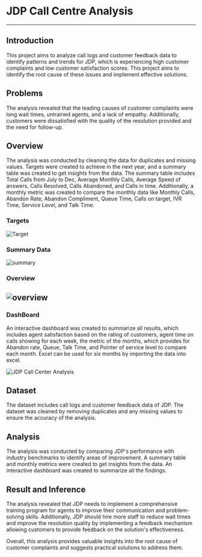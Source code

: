 # JDP Call Centre Analysis

---
## Introduction

This project aims to analyze call logs and customer feedback data to identify patterns and trends for JDP, which is experiencing high customer complaints and low customer satisfaction scores. This project aims to identify the root cause of these issues and implement effective solutions.

## Problems

The analysis revealed that the leading causes of customer complaints were long wait times, untrained agents, and a lack of empathy. Additionally, customers were dissatisfied with the quality of the resolution provided and the need for follow-up.

## Overview

The analysis was conducted by cleaning the data for duplicates and missing values. Targets were created to achieve in the next year, and a summary table was created to get insights from the data. The summary table includes Total Calls from July to Dec, Average Monthly Calls, Average Speed of answers, Calls Resolved, Calls Abandoned, and Calls in time. Additionally, a monthly metric was created to compare the monthly data like Monthly Calls, Abandon Rate, Abandon Compliment, Queue Time, Calls on target, IVR Time, Service Level, and Talk Time.

### Targets 

![Target](https://user-images.githubusercontent.com/87975144/227758716-f995825c-c9fd-4c59-9c1a-1bfee39759c3.png)
### Summary Data

![summary](https://user-images.githubusercontent.com/87975144/227758730-3bf53138-dd2b-4950-b1cf-ee6102901996.png)
### Overview

![overview](https://user-images.githubusercontent.com/87975144/227758741-8f164dd8-3602-43d6-9305-e591910e7971.png)
---
### DashBoard

An interactive dashboard was created to summarize all results, which includes agent satisfaction based on the rating of customers, agent time on calls showing for each week, the metric of the months, which provides for Abandon rate, Queue, Talk Time, and Pointer of service level to compare each month. Excel can be used for six months by importing the data into excel.

![JDP Call Center Analysis](https://user-images.githubusercontent.com/87975144/227758747-ee331def-a412-43fa-a0d4-d4aa4a09972f.png)

## Dataset

The dataset includes call logs and customer feedback data of JDP. The dataset was cleaned by removing duplicates and any missing values to ensure the accuracy of the analysis.

## Analysis

The analysis was conducted by comparing JDP's performance with industry benchmarks to identify areas of improvement. A summary table and monthly metrics were created to get insights from the data. An interactive dashboard was created to summarize all the findings.

## Result and Inference

The analysis revealed that JDP needs to implement a comprehensive training program for agents to improve their communication and problem-solving skills. Additionally, JDP should hire more staff to reduce wait times and improve the resolution quality by implementing a feedback mechanism allowing customers to provide feedback on the solution's effectiveness.

Overall, this analysis provides valuable insights into the root cause of customer complaints and suggests practical solutions to address them.
